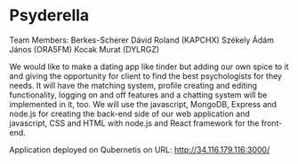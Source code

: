 # Psyderella

Team Members:
Berkes-Scherer Dávid Roland (KAPCHX)
Székely Ádám János (ORA5FM)
Kocak Murat (DYLRGZ)

We would like to make a dating app like tinder but adding our own spice to it and giving the opportunity for client to find the best psychologists for they needs.
It will have the matching system, profile creating and editing functionality, 
logging on and off features and a chatting system will be implemented in it, too.
We will use the javascript, MongoDB, Express and node.js for creating the back-end side of our web application and javascript, 
CSS and HTML with node.js and React framework for the front-end.

Application deployed on Qubernetis on URL: http://34.116.179.116:3000/
